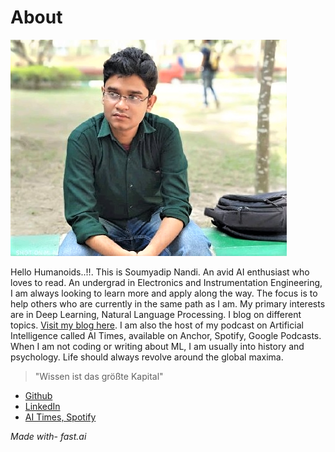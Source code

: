 # About

![Github Image](images/github%20(3).png)

Hello Humanoids..!!. This is Soumyadip Nandi. An avid AI enthusiast who loves to read. An undergrad in Electronics and Instrumentation Engineering, I am always looking to learn more and apply along the way. The focus is to help others who are currently in the same path as I am. My primary interests are in Deep Learning, Natural Language Processing. I blog on different topics. [Visit my blog here](https://aiactivated.blogspot.com/).  I am also the host of my podcast on Artificial Intelligence called AI Times, available on Anchor, Spotify, Google Podcasts. When I am not coding or writing about ML, I am usually into history and psychology. Life should always revolve around the global maxima.

> "Wissen ist das größte Kapital"

- [Github](https://github.com/soumyadip1995)
- [LinkedIn](https://www.linkedin.com/in/soumyadip-nandi-501272ba)
- [AI Times, Spotify](https://open.spotify.com/show/0B1IuvHgBWv1om7FjznzLZ)


*Made with- fast.ai*
